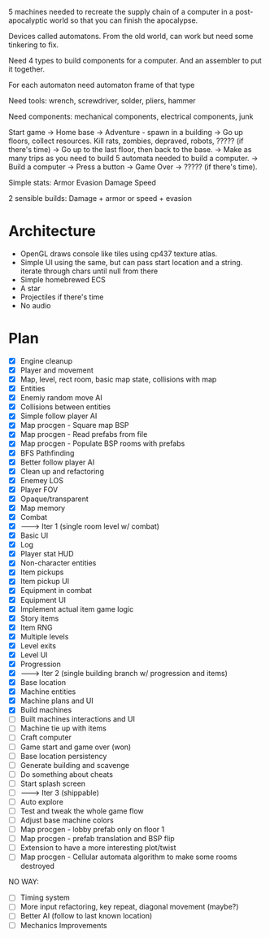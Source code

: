 5 machines needed to recreate the supply chain of a computer in a
post-apocalyptic world so that you can finish the apocalypse.

Devices called automatons. From the old world, can work but need some tinkering
to fix.

Need 4 types to build components for a computer. And an assembler to put it
together.

For each automaton need automaton frame of that type

Need tools: wrench, screwdriver, solder, pliers, hammer

Need components: mechanical components, electrical components, junk

Start game -> Home base -> Adventure - spawn in a building -> Go up floors,
collect resources. Kill rats, zombies, depraved, robots, ????? (if there's time)
-> Go up to the last floor, then back to the base. -> Make as many trips as you
need to build 5 automata needed to build a computer. -> Build a computer ->
Press a button -> Game Over -> ????? (if there's time).

Simple stats:
Armor
Evasion
Damage
Speed

2 sensible builds: Damage + armor or speed + evasion

# Architecture

* OpenGL draws console like tiles using cp437 texture atlas.
* Simple UI using the same, but can pass start location and a string. iterate
    through chars until null from there
* Simple homebrewed ECS
* A star
* Projectiles if there's time
* No audio

# Plan

* [x] Engine cleanup
* [x] Player and movement
* [x] Map, level, rect room, basic map state, collisions with map
* [x] Entities
* [x] Enemiy random move AI
* [x] Collisions between entities
* [x] Simple follow player AI
* [x] Map procgen - Square map BSP
* [x] Map procgen - Read prefabs from file
* [x] Map procgen - Populate BSP rooms with prefabs
* [x] BFS Pathfinding
* [x] Better follow player AI
* [x] Clean up and refactoring
* [x] Enemey LOS
* [x] Player FOV
* [x] Opaque/transparent
* [x] Map memory
* [x] Combat
* [x] ---> Iter 1 (single room level w/ combat)
* [x] Basic UI
* [x] Log
* [x] Player stat HUD
* [x] Non-character entities
* [x] Item pickups
* [x] Item pickup UI
* [x] Equipment in combat
* [x] Equipment UI
* [x] Implement actual item game logic
* [x] Story items
* [x] Item RNG
* [x] Multiple levels
* [x] Level exits
* [x] Level UI
* [x] Progression
* [x] ---> Iter 2 (single building branch w/ progression and items)
* [x] Base location
* [x] Machine entities
* [x] Machine plans and UI
* [x] Build machines
* [ ] Built machines interactions and UI
* [ ] Machine tie up with items
* [ ] Craft computer
* [ ] Game start and game over (won)
* [ ] Base location persistency
* [ ] Generate building and scavenge
* [ ] Do something about cheats
* [ ] Start splash screen
* [ ] ---> Iter 3 (shippable)
* [ ] Auto explore
* [ ] Test and tweak the whole game flow
* [ ] Adjust base machine colors
* [ ] Map procgen - lobby prefab only on floor 1
* [ ] Map procgen - prefab translation and BSP flip
* [ ] Extension to have a more interesting plot/twist
* [ ] Map procgen - Cellular automata algorithm to make some rooms destroyed

NO WAY:

* [ ] Timing system
* [ ] More input refactoring, key repeat, diagonal movement (maybe?)
* [ ] Better AI (follow to last known location)
* [ ] Mechanics Improvements

